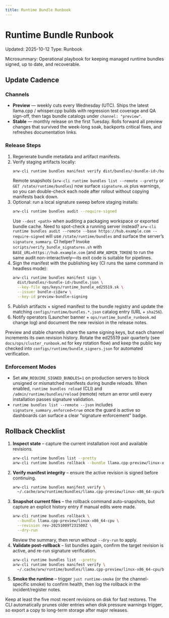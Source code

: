 ```yaml
---
title: Runtime Bundle Runbook
---
```


# Runtime Bundle Runbook
Updated: 2025-10-12
Type: Runbook

Microsummary: Operational playbook for keeping managed runtime bundles signed, up to date, and recoverable.

## Update Cadence

### Channels
- **Preview** — weekly cuts every Wednesday (UTC). Ships the latest llama.cpp / whisper.cpp builds with regression test coverage and QA sign-off, then tags bundle catalogs under `channel: "preview"`.
- **Stable** — monthly release on the first Tuesday. Rolls forward all preview changes that survived the week-long soak, backports critical fixes, and refreshes documentation links.

### Release Steps
1. Regenerate bundle metadata and artifact manifests.
2. Verify staging artifacts locally:
   ```bash
   arw-cli runtime bundles manifest verify dist/bundles/<bundle-id>/bundle.json
   ```
   Remote snapshots (`arw-cli runtime bundles list --remote --pretty` or `GET /state/runtime/bundles`) now surface `signature.ok` plus warnings, so you can double-check each node after rollout without copying manifests back down.
3. Optional: run a local signature sweep before staging installs:
   ```bash
   arw-cli runtime bundles audit --require-signed
   ```
   Use `--dest <path>` when auditing a packaging workspace or exported bundle cache.
   Need to spot-check a running server instead? `arw-cli runtime bundles audit --remote --base https://hub.example.com --require-signed` will use `/state/runtime/bundles` and surface the server’s `signature_summary`.
   CI helper? Invoke `scripts/verify_bundle_signatures.sh` with `BASE_URL=https://hub.example.com` (and `ARW_ADMIN_TOKEN`) to run the same audit non-interactively—its exit code is suitable for pipelines.
4. Sign the manifest with the publishing key (CI runs the same command in headless mode):
   ```bash
   arw-cli runtime bundles manifest sign \
     dist/bundles/<bundle-id>/bundle.json \
     --key-file ops/keys/runtime_bundle_ed25519.sk \
     --issuer bundle-ci@arw \
     --key-id preview-bundle-signing
   ```
5. Publish artifacts + signed manifest to the bundle registry and update the matching `configs/runtime/bundles.*.json` catalog entry (URL + `sha256`).
6. Notify operators (Launcher banner + `ops/runtime_bundle_runbook.md` change log) and document the new revision in the release notes.

Preview and stable channels share the same signing keys, but each channel increments its own revision history. Rotate the ed25519 pair quarterly (see `docs/ops/cluster_runbook.md` for key rotation flow) and keep the public key checked into `configs/runtime/bundle_signers.json` for automated verification.

### Enforcement Modes

- Set `ARW_REQUIRE_SIGNED_BUNDLES=1` on production servers to block unsigned or mismatched manifests during bundle reloads. When enabled, `runtime bundles reload` (CLI) and `/admin/runtime/bundles/reload` (remote) return an error until every installation passes signature validation.
- `runtime bundles list --remote --json` includes `signature_summary.enforced=true` once the guard is active so dashboards can surface a clear "signature enforcement" badge.

## Rollback Checklist

1. **Inspect state** – capture the current installation root and available revisions.
   ```bash
   arw-cli runtime bundles list --pretty
   arw-cli runtime bundles rollback --bundle llama.cpp-preview/linux-x86_64-cpu --list
   ```
2. **Verify manifest integrity** – ensure the active revision is signed before continuing.
   ```bash
   arw-cli runtime bundles manifest verify \
     ~/.cache/arw/runtime/bundles/llama.cpp-preview/linux-x86_64-cpu/bundle.json
   ```
3. **Snapshot current files** – the rollback command auto-snapshots, but capture an explicit history entry if manual edits were made.
   ```bash
   arw-cli runtime bundles rollback \
     --bundle llama.cpp-preview/linux-x86_64-cpu \
     --revision rev-20251009T231500Z \
     --dry-run
   ```
   Review the summary, then rerun without `--dry-run` to apply.
4. **Validate post-rollback** – list bundles again, confirm the target revision is active, and re-run signature verification.
   ```bash
   arw-cli runtime bundles list --pretty
   arw-cli runtime bundles manifest verify \
     ~/.cache/arw/runtime/bundles/llama.cpp-preview/linux-x86_64-cpu/bundle.json
   ```
5. **Smoke the runtime** – trigger `just runtime-smoke` (or the channel-specific smoke) to confirm health, then log the rollback in the incident/register notes.

Keep at least the five most recent revisions on disk for fast restores. The CLI automatically prunes older entries when disk pressure warnings trigger, so export a copy to long-term storage after major releases.

